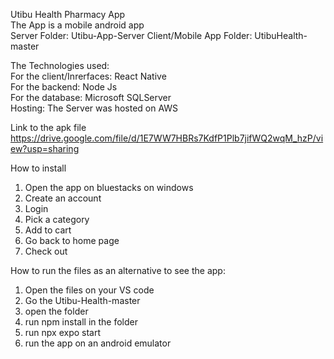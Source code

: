 Utibu Health Pharmacy App <br/>
The App is a mobile android app <br/>
Server Folder: Utibu-App-Server<bt/>
Client/Mobile App Folder: UtibuHealth-master

The Technologies used: <br/>
For the client/Inrerfaces: React Native <br/>
For the backend: Node Js <br/>
For the database: Microsoft SQLServer <br/>
Hosting: The Server was hosted on AWS <br/>

Link to the apk file <br/>
https://drive.google.com/file/d/1E7WW7HBRs7KdfP1Plb7jifWQ2wqM_hzP/view?usp=sharing

How to install <br/>
1. Open the app on bluestacks on windows
2. Create an account
3. Login
4. Pick a category
5. Add to cart
6. Go back to home page
7. Check out

How to run the files as an alternative to see the app: <br/>
1. Open the files on your VS code
2. Go the Utibu-Health-master
3. open the folder
4. run  npm install in the folder
5. run npx expo start
6. run the app on an android emulator
   






